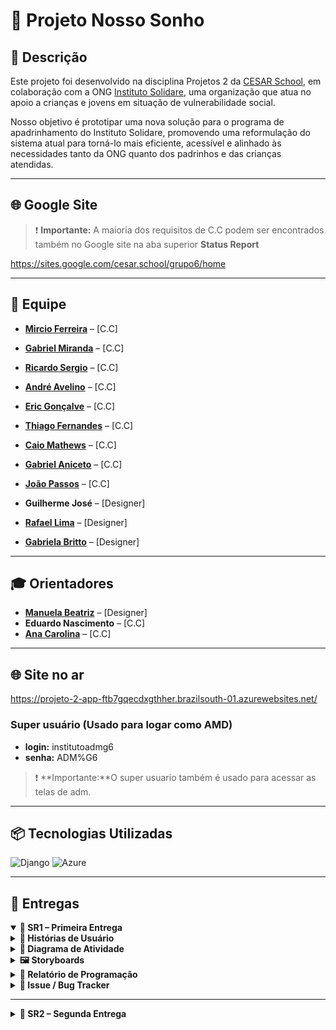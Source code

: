 # 🌟 Projeto Nosso Sonho 

## 📝 Descrição

Este projeto foi desenvolvido na disciplina Projetos 2 da [CESAR School](https://www.cesar.school/), em colaboração com a ONG [Instituto Solidare](https://institutosolidare.org.br/), uma organização que atua no apoio a crianças e jovens em situação de vulnerabilidade social.

Nosso objetivo é prototipar uma nova solução para o programa de apadrinhamento do Instituto Solidare, promovendo uma reformulação do sistema atual para torná-lo mais eficiente, acessível e alinhado às necessidades tanto da ONG quanto dos padrinhos e das crianças atendidas.

---

## 🌐 Google Site

> ❗ **Importante:** A maioria dos requisitos de C.C podem ser encontrados também no Google site na aba superior **Status Report**

https://sites.google.com/cesar.school/grupo6/home

---

## 👥 Equipe

- [**Mircio Ferreira**](https://github.com/Mircio-Ferreira) – [C.C]
- [**Gabriel Miranda**](https://github.com/GMiranda21ML) – [C.C]
- [**Ricardo Sergio**](https://github.com/whosricardo) – [C.C]
- [**André Avelino**](https://github.com/avelinoandre) – [C.C]
- [**Eric Gonçalve**](https://github.com/eric-albuquer) – [C.C]
- [**Thiago Fernandes**](https://github.com/ThIagoMedeiros21) – [C.C]
- [**Caio Mathews**](https://github.com/CaioMathews) – [C.C]
- [**Gabriel Aniceto**](https://github.com/gabrielaniceto1) – [C.C]
- [**João Passos**](https://github.com/iampassos) – [C.C]

- **Guilherme José** – [Designer]
- [**Rafael Lima**](https://www.linkedin.com/in/rafael-rocha-a89150361/?utm_source=share&utm_campaign=share_via&utm_content=profile&utm_medium=android_app) – [Designer]
- [**Gabriela Britto**](https://www.linkedin.com/in/gabriela-sampaio-98b587362) – [Designer]


---

## 🎓 Orientadores

- [**Manuela Beatriz**](https://www.linkedin.com/in/manucorreia/) – [Designer]
- **Eduardo Nascimento** – [C.C]
- [**Ana Carolina**](https://www.linkedin.com/in/carolmello--/) – [C.C]

---

## 🌐 Site no ar

https://projeto-2-app-ftb7gqecdxgthher.brazilsouth-01.azurewebsites.net/

### Super usuário (Usado para logar como AMD)

- **login:** institutoadmg6  
- **senha:** ADM%G6

> ❗ **Importante:**O super usuario também é usado para acessar as telas de adm.

---

## 📦 Tecnologias Utilizadas

<img src="https://static.djangoproject.com/img/logos/django-logo-negative.svg" alt="Django" width="120"/>
<img src="https://upload.wikimedia.org/wikipedia/commons/f/fa/Microsoft_Azure.svg" alt="Azure" width="80"/>

---

## 📨 Entregas

<details open>
<summary><strong>📁 SR1 – Primeira Entrega</strong></summary>

<details>
<summary><strong>📜 Histórias de Usuário</strong></summary>

<details>
<summary><strong>📌 História 1 - Cadastro de Padrinho</strong></summary>

**Como** um usuário interessado em participar do sistema de apadrinhamento,  
**Quero** me cadastrar,  
**Para** poder acessar a plataforma e iniciar minha jornada como padrinho.

#### 🎯 Cenário 1: Falha no Cadastro devido ao Erro no Preenchimento de Campos
- **Dado** que o usuário está fazendo o cadastramento e deixou um ou mais campos obrigatórios em branco,  
- **Quando** o usuário seleciona em "confirmar cadastro",  
- **Então** o sistema alerta que não pode seguir para a próxima etapa, pois o cadastro precisa estar totalmente preenchido.

#### ✅ Cenário 2: Sucesso na Visualização
- **Dado** que o usuário preencheu todos os campos obrigatórios corretamente,  
- **Quando** o usuário seleciona em "prosseguir",  
- **Então** o sistema deve registrar os dados do usuário,  
- **E** exibir uma mensagem de sucesso,  
- **E** redirecionar o usuário para a próxima etapa da plataforma.

</details>

<details>
<summary><strong>📌 História 2 - Cadastro e Gerenciamento de Apadrinhados</strong></summary>

**Como** administrador,  
**Quero** poder cadastrar e gerenciar apadrinhados,  
**Para** garantir que os dados dos apadrinhados sejam registrados e mantidos atualizados.

#### 🎯 Cenário 1: Falha no Cadastramento devido a Campos Não Preenchidos Corretamente
- **Dado** que o usuário preencheu os dados de cadastramento, mas não preencheu todos de forma correta,  
- **Quando** o usuário seleciona a opção "efetuar cadastramento",  
- **Então** o sistema alerta quais campos não foram cadastrados de forma correta e pede para que eles sejam preenchidos.

#### ✅ Cenário 2: Sucesso no Cadastramento de um Apadrinhado
- **Dado** que o usuário preencheu os dados de cadastramento corretamente,  
- **Quando** o usuário seleciona a opção "efetuar cadastramento",  
- **Então** o sistema alerta que o cadastramento foi efetuado com sucesso, demonstrando os dados cadastrados e exibindo se ele deseja cadastrar outro apadrinhado.

#### ❌ Cenário 3: Excluir Apadrinhado do Sistema
- **Dado** que o usuário está na página de gerenciar apadrinhados,  
- **Quando** o administrador seleciona o apadrinhado e clica em "apagar do sistema",  
- **Então** o sistema alerta se deseja prosseguir e, caso confirmado, o sistema deleta todos os dados do banco de dados.

</details>

</details>

<details>
<summary><strong>🔄 Diagrama de Atividade</strong></summary>

### História 1  
![Diagrama da História 1](img_readme/diagrama_atividade_1.png)

### História 2  
![Diagrama da História 2](img_readme/diagrama_atividade_2.png)

</details>

<details>
<summary><strong>🖼️ Storyboards</strong></summary>

- Link do docs com as Storyboards:  
  https://docs.google.com/document/d/150L9B3V2XvXIusJl3Vr5C6oQqQGo3yqRpPE7NPLYsRU/edit?usp=sharing

</details>

<details>
<summary><strong>📝 Relatório de Programação</strong></summary>

- Link do docs com o relatório de programação:  
  https://docs.google.com/document/d/1653YvO_WiZROmIwClfyujsrUe28AltAdsSxwCvJg4WQ/edit?tab=t.0

</details>

<details>
<summary><strong>🚨 Issue / Bug Tracker</strong></summary>

### Bug Open 1:
![Open 1](img_readme/BUGOPEN1.PNG)

### Bug Open 2:
![Open 2](img_readme/BUGOPEN2.PNG)

### Bug closed 1:
![Closed 1](img_readme/BUGCLOSED1.PNG)

### Bug closed 2:
![Closed 2](img_readme/BUGCLOSED2.PNG)

### Bug closed 3:
![Closed 3](img_readme/BUGCLOSED3.PNG)

### Bug closed 4:
![Closed 4](img_readme/BUGCLOSED4.PNG)

</details>

</details>

---

<details>
<summary><strong>📁 SR2 – Segunda Entrega</strong></summary>

<details>
<summary><strong>📜 Histórias de Usuário</strong></summary>

<details>
<summary><strong>📌 História 1 - [Apadrinhando de mais uma criança]</strong></summary>

**Como** [um usuário interessado em participar do sistema de apadrinhamento e quero poder realizar mais um sonho de uma criança ao apadrinhá-la.],  

#### ✅ Cenário 1: [Sucesso do apadrinhamento]
- **Dado** que [o usuário está logado e na aba de apadrinhar novamente],  
- **Quando** [o usuário escolhe uma criança para a filha],  
- **Então** [o sistema redireciona o usuário a tela de doação e após concluir, o sistema alerta o sucesso da ação.].

#### ❌ Cenário 2: [Falha ao apadrinhar devido a não ter apadrinhados disponíveis, normalmente por que todos já estão apadrinhados.]
- **Dado** que [o usuário está logado na aba de feed.],  
- **Quando** [o usuário seleciona o campo de apadrinhar novamente.],  
- **Então** [resultado o sistema alerta que não existem apadrinhados disponíveis no momento.].

</details>

<details>
<summary><strong>📌 História 2 - [Cadastro e Gerenciamento de Apadrinhados]</strong></summary>

**Como** [administrador,quero poder cadastrar e gerenciar apadrinhados,
 para garantir que os dados dos apadrinhados sejam registrados e atualizados.],  

#### ❌ Cenário 1: [Falha no Cadastro por Campos Incorretos]
- **Dado** que [do que o adm está logado e na página de cadastrar um afilhado, mas não preencheu todos os campos exigidos.],  
- **Quando** [clicar em "Efetuar cadastramento".],  
- **Então** [o sistema informa que nem todos campos foram preenchidos.].

#### ✅ Cenário 2: [Sucesso no Cadastro]
- **Dado** que [do que o adm está logado e na página de cadastrar um afilhado.],  
- **Quando** [clicar em "Efetuar cadastramento".],  
- **Então** [o sistema exibe mensagem de sucesso e opção de cadastrar outro.].

</details>

<details>
<summary><strong>📌 História 3 - [Doação Livre]</strong></summary>

**Como** [usuário comum, quero realizar uma doação livre para a instituição, para contribuir com os projetos sociais.],  

#### ✅ Cenário 1: [O usuário preenche o valor e as informações corretamente para a doação e consegue enviar a doação sem problemas.]
- **Dado** que [o usuário está logado e na página de doação
E preenche o campo com o valor de 20.00 Reais
E escolhe a forma de pagamento.],  
- **Quando** [clica em "Doar".],  
- **Então** [a doação é processada com sucesso e exibe agradecimento.].

#### ❌ Cenário 2: [ O usuário tenta realizar uma doação, mas não preenche o valor da doação.]
- **Dado** que [o usuário está logado e na página de doação.],  
- **Quando** [clica em "Doar" sem preencher o valor.],  
- **Então** [o sistema alerta que o campo de valor é obrigatório.].

</details>

<details>
<summary><strong>📌 História 4 - [Publicação de Notícias]</strong></summary>

**Como** [administrador, quero cadastrar notícias no feed para informar os usuários sobre novidades da ong e notícias do apadrinhado.]

#### ✅ Cenário 1: [O administrador acessa a área de gerenciamento de notícias da plataforma. Ele deseja publicar uma notícia direcionada a todos os usuários do sistema.]
- **Dado** que [que o adm está logado na plataforma e acessar a área de cadastrar uma notícia no feed.],  
- **Quando** [o adm escreve toda notícia e clica em publicar],  
- **Então** [a notícia é salva e todos os usuário do sistema tem acesso a ela].

#### ✅ Cenário 2: [Remoção de Notícia]
- **Dado** que [que o adm está logado na plataforma e está na área de gerenciar uma notícia já publicada.],  
- **Quando** [clica em "Excluir" ao lado de uma notícia],  
- **Então** [ela é removida do banco de dados].

</details>

<details>
<summary><strong>📌 História 5 - [Acesso ao Feed de Notícias]</strong></summary>

**Como** [padrinho, quero acessar o feed de notícias, para acompanhar novidades da ONG e atualizações do meu afilhado.],  
**Quero** [objetivo],  
**Para** [benefício].

#### ✅ Cenário 1: [O usuário quer reagir a um post da ong.]
- **Dado** que [o usuário está logado e na página inicial do feed de notícias.],  
- **Quando** [escolhe uma postagem e reage com um emoji],  
- **Então** [o sistema atualiza a quantidade de likes do sistema].

#### ❌ Cenário 2: [ Erro ao carregar Feed por não existir notícias cadastradas.]
- **Dado** que [ o usuário está logado e em uma página do sistema que não seja o feed (ex cartas)],  
- **Quando** [o usuário clicar em feed.],  
- **Então** [o usuário é redirecionado para o feed e constata que não há notícias cadastradas.].

</details>

<details>
<summary><strong>📌 História 6 - [Envio e Visualização de Cartas]</strong></summary>

**Como** [padrinho, padrinho, quero poder enviar e visualizar cartas trocadas com meus afilhados, para que eu possa manter uma comunicação afetiva com eles e acompanhar melhor seu crescimento],

#### ✅ Cenário 1: [Envio de Carta com Sucesso]
- **Dado** que [o padrinho está logado na aba de carta com afilhado selecionado e carta redigida,],  
- **Quando** [clica em "Enviar carta"],  
- **Então** [a carta é enviada ao administrador e uma mensagem de sucesso é exibida.].

#### ❌ Cenário 2: [Falha no Envio por erro na formatação.]
- **Dado** que [o padrinho está logado na aba de cartas e com a carta redigida mas não selecionou o apadrinhado.],  
- **Quando** [o usuário clica em enviar uma carta.],  
- **Então** [o sistema exibe mensagem de erro que nem todos os campos foram preenchidos.].

</details>

<details>
<summary><strong>📌 História 7 - [Visualização e Resposta de Cartas pelo Administrador]</strong></summary>

**Como** [administrador, quero visualizar e responder as cartas dos padrinhos, para manter o acompanhamento e comunicação com os usuários.],  

#### ✅ Cenário 1: [Sucesso na Resposta]
- **Dado** que [o administrador está logado e na tela de gerenciamento e seleciona uma carta,],  
- **Quando** [o usuário clicar em envia uma resposta,],  
- **Então** [o sistema exibe "Resposta enviada com sucesso!" e marcada como respondida.].

#### ❌ Cenário 2: [Falha no Envio por erro na formatação.]
- **Dado** que [o adm está logado na aba de cartas e com a carta redigida mas não selecionou o título da carta a ser respondida.],  
- **Quando** [o usuário clicar em enviar uma resposta.],  
- **Então** [o sistema exibe mensagem de erro que nem todos os campos foram preenchidos].

</details>

</details>

<details>
<summary><strong>🔄 Diagrama de Atividade</strong></summary>

### História 1 
![Diagrama da História 1](img_readmeSR2/diagrama_de_atividades/historia1.png)

### História 2 
![Diagrama da História 2](img_readmeSR2/diagrama_de_atividades/historia2.png)

### História 3  
![Diagrama da História 3](img_readmeSR2/diagrama_de_atividades/historia3.png)

### História 4  
![Diagrama da História 4](img_readmeSR2/diagrama_de_atividades/historia4.png)

### História 5  
![Diagrama da História 5](img_readmeSR2/diagrama_de_atividades/historia5.png)

### História 6  
![Diagrama da História 6](img_readmeSR2/diagrama_de_atividades/historia6.png)

### História 7
![Diagrama da História 7](img_readmeSR2/diagrama_de_atividades/historia7.png)


</details>

<details>
<summary><strong>🖼️ Storyboards</strong></summary>

- Link do docs com as Storyboards:  
  [https://drive.google.com/file/d/1XP1DY3Ywq-NRN-gGRSASNHxE3urc7zLh/view]

</details>

<details>
<summary><strong>📝 Relatório de Programação</strong></summary>

- Link do docs com o relatório de programação (recomenda-se fortimente o donwload para poder visualizar os textos com mais nitidez!):  
  [https://docs.google.com/document/d/1ZZ6xdAR2GiylmETsNl9Uh1YymUSbXP-ndzaITF-LueI/edit?tab=t.0]

</details>

<details>
<summary><strong>🚨 Issue / Bug Tracker</strong></summary>

### Bug closed 7:
![Close 7](img_readmeSR2/bug_tracker/bugclosed7.png)

### Bug closed 8:
![Close 8](img_readmeSR2/bug_tracker/bugclosed8.png)

### Bug closed 9:
![Close 9](img_readmeSR2/bug_tracker/bugclosed9.png)

### Bug closed 10:
![Close 10](img_readmeSR2/bug_tracker/bugclosed10.png)

### Bug closed 11:
![Close 11](img_readmeSR2/bug_tracker/bugclosed11.png)

### Bug closed 12:
![Close 12](img_readmeSR2/bug_tracker/bugclosed12.png)

### Bug closed 14:
![Close 14](img_readmeSR2/bug_tracker/bugclosed14.png)

</details>

<details>
<summary><strong>🎥 Screenquest</strong></summary>

- [**Video do deploy**](https://www.youtube.com/watch?v=_K1LFwxl_1c)

- [**Testes automatizados isolados**]()

- [**CI/CD**]()

</details>

</details>
